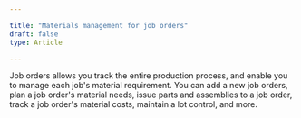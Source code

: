 ```yaml
---

title: "Materials management for job orders"
draft: false
type: Article

---
```


Job orders allows you track the entire production process, and enable you to manage each job's material requirement. You can add a new job orders, plan a job order's material needs, issue parts and assemblies to a job order, track a job order's material costs, maintain a lot control, and more.

​
